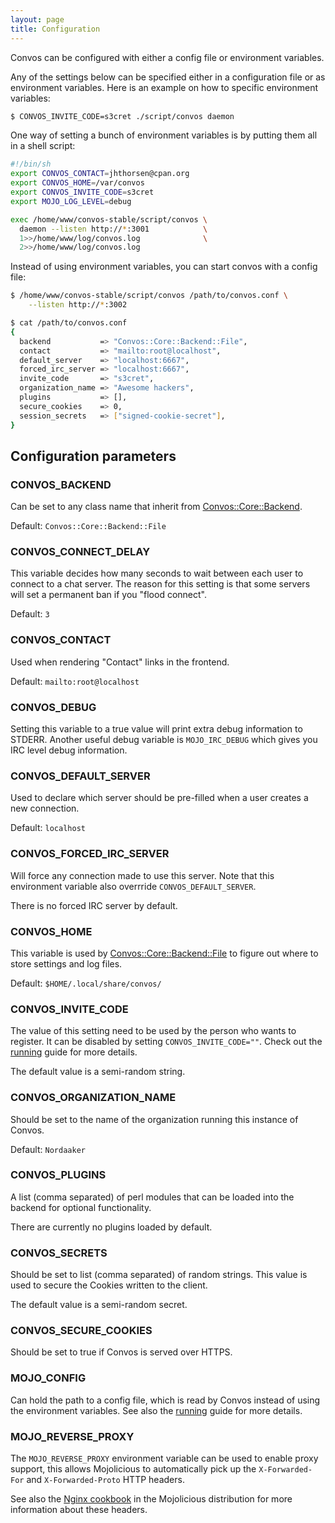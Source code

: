 ```yaml
---
layout: page
title: Configuration
---
```


Convos can be configured with either a config file or environment variables.

Any of the settings below can be specified either in a configuration file or
as environment variables. Here is an example on how to specific environment
variables:

```bash
$ CONVOS_INVITE_CODE=s3cret ./script/convos daemon
```

One way of setting a bunch of environment variables is by putting them all in
a shell script:

```bash
#!/bin/sh
export CONVOS_CONTACT=jhthorsen@cpan.org
export CONVOS_HOME=/var/convos
export CONVOS_INVITE_CODE=s3cret
export MOJO_LOG_LEVEL=debug

exec /home/www/convos-stable/script/convos \
  daemon --listen http://*:3001            \
  1>>/home/www/log/convos.log              \
  2>>/home/www/log/convos.log
```

Instead of using environment variables, you can start convos with a config
file:

```bash
$ /home/www/convos-stable/script/convos /path/to/convos.conf \
    --listen http://*:3002

$ cat /path/to/convos.conf
{
  backend           => "Convos::Core::Backend::File",
  contact           => "mailto:root@localhost",
  default_server    => "localhost:6667",
  forced_irc_server => "localhost:6667",
  invite_code       => "s3cret",
  organization_name => "Awesome hackers",
  plugins           => [],
  secure_cookies    => 0,
  session_secrets   => ["signed-cookie-secret"],
}
```

## Configuration parameters

### CONVOS_BACKEND

Can be set to any class name that inherit from
[Convos::Core::Backend](https://github.com/Nordaaker/convos/blob/master/lib/Convos/Core/Backend.pm).

Default: `Convos::Core::Backend::File`

### CONVOS_CONNECT_DELAY

This variable decides how many seconds to wait between each user to connect
to a chat server. The reason for this setting is that some servers will set
a permanent ban if you "flood connect".

Default: `3`

### CONVOS_CONTACT

Used when rendering "Contact" links in the frontend.

Default: `mailto:root@localhost`

### CONVOS_DEBUG

Setting this variable to a true value will print extra debug information to
STDERR. Another useful debug variable is `MOJO_IRC_DEBUG` which gives you
IRC level debug information.

### CONVOS_DEFAULT_SERVER

Used to declare which server should be pre-filled when a user creates a new
connection.

Default: `localhost`

### CONVOS_FORCED_IRC_SERVER

Will force any connection made to use this server. Note that this
environment variable also overrride `CONVOS_DEFAULT_SERVER`.

There is no forced IRC server by default.

### CONVOS_HOME

This variable is used by
[Convos::Core::Backend::File](https://github.com/Nordaaker/convos/blob/master/lib/Convos/Core/Backend/File.pm)
to figure out where to store settings and log files.

Default: `$HOME/.local/share/convos/`

### CONVOS_INVITE_CODE

The value of this setting need to be used by the person who wants to
register. It can be disabled by setting `CONVOS_INVITE_CODE=""`. Check out
the [running](/doc/running.html) guide for more details.

The default value is a semi-random string.

### CONVOS_ORGANIZATION_NAME

Should be set to the name of the organization running this instance of
Convos.

Default: `Nordaaker`

### CONVOS_PLUGINS

A list (comma separated) of perl modules that can be loaded into the backend
for optional functionality.

There are currently no plugins loaded by default.

### CONVOS_SECRETS

Should be set to list (comma separated) of random strings. This value is used
to secure the Cookies written to the client.

The default value is a semi-random secret.

### CONVOS_SECURE_COOKIES

Should be set to true if Convos is served over HTTPS.

### MOJO_CONFIG

Can hold the path to a config file, which is read by Convos instead of using
the environment variables. See also the [running](/doc/running.html) guide
for more details.

### MOJO_REVERSE_PROXY

The `MOJO_REVERSE_PROXY` environment variable can be used to enable proxy
support, this allows Mojolicious to automatically pick up the
`X-Forwarded-For` and `X-Forwarded-Proto` HTTP headers.

See also the [Nginx cookbook](https://metacpan.org/pod/distribution/Mojolicious/lib/Mojolicious/Guides/Cookbook.pod#Nginx)
in the Mojolicious distribution for more information about these headers.
